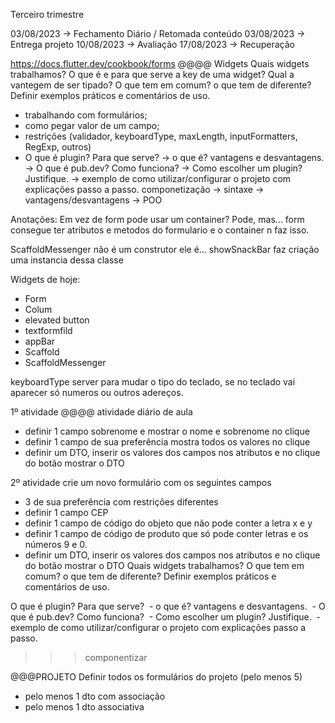 Terceiro trimestre

03/08/2023 → Fechamento Diário / Retomada conteúdo
03/08/2023 → Entrega projeto
10/08/2023 → Avaliação 
17/08/2023 → Recuperação


https://docs.flutter.dev/cookbook/forms
@@@@ Widgets
Quais widgets trabalhamos?
O que é e para que serve a key de uma widget? Qual a vantegem de ser tipado?
O que tem em comum? o que tem de diferente?
Definir exemplos práticos e comentários de uso.
- trabalhando com formulários;
- como pegar valor de um campo;
- restrições (validador, keyboardType, maxLength, inputFormatters, RegExp, outros)
- O que é plugin? Para que serve?
 → o que é? vantagens e desvantagens.
 → O que é pub.dev? Como funciona?
 → Como escolher um plugin? Justifique.
 → exemplo de como utilizar/configurar o projeto com explicações passo a passo.
componetização
 → sintaxe
 → vantagens/desvantagens
 → POO

Anotações:
Em vez de form pode usar um container? Pode, mas...
form consegue ter atributos e metodos do formulario
e o container n faz isso.

ScaffoldMessenger não é um construtor ele é...
showSnackBar faz criação uma instancia dessa classe

Widgets de hoje:
- Form
- Colum
- elevated button
- textformfild
- appBar
- Scaffold
- ScaffoldMessenger

 keyboardType server para mudar o tipo do teclado, se no teclado vai aparecer só numeros ou outros adereços.

1º atividade 
@@@@ atividade 
diário de aula 
- definir 1 campo sobrenome e mostrar o nome e sobrenome no clique
- definir 1 campo de sua preferência mostra todos os valores no clique
- definir um DTO, inserir os valores dos campos nos atributos e no clique do botão mostrar o DTO

2º atividade 
crie um novo formulário com os seguintes campos
- 3 de sua preferência com restrições diferentes
- definir 1 campo CEP
- definir 1 campo de código do objeto que não pode conter a letra x e y
- definir 1 campo de código de produto que só pode conter letras e os números 9 e 0.
- definir um DTO, inserir os valores dos campos nos atributos e no clique do botão mostrar o DTO
Quais widgets trabalhamos?
O que tem em comum? o que tem de diferente?
Definir exemplos práticos e comentários de uso.

O que é plugin? Para que serve?
 - o que é? vantagens e desvantagens.
 - O que é pub.dev? Como funciona?
 - Como escolher um plugin? Justifique.
 - exemplo de como utilizar/configurar o projeto com explicações passo a passo.

>>> componentizar


@@@PROJETO
Definir todos os formulários do projeto (pelo menos 5)
- pelo menos 1 dto com associação
- pelo menos 1 dto associativa
